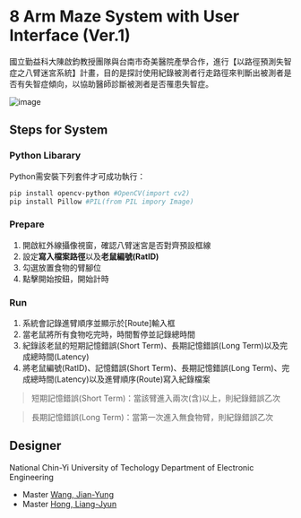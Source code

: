 # 8 Arm Maze System with User Interface (Ver.1)

國立勤益科大陳啟鈞教授團隊與台南市奇美醫院產學合作，進行【以路徑預測失智症之八臂迷宮系統】計畫，目的是探討使用紀錄被測者行走路徑來判斷出被測者是否有失智症傾向，以協助醫師診斷被測者是否罹患失智症。

![image](https://i.imgur.com/XrAZRnR.png)

## Steps for System
### Python Libarary
Python需安裝下列套件才可成功執行：
```bash
pip install opencv-python #OpenCV(import cv2)
pip install Pillow #PIL(from PIL impory Image)
```

### Prepare
1. 開啟紅外線攝像視窗，確認八臂迷宮是否對齊預設框線
2. 設定**寫入檔案路徑**以及**老鼠編號(RatID)**
3. 勾選放置食物的臂腳位
4. 點擊開始按鈕，開始計時

### Run
1. 系統會記錄進臂順序並顯示於[Route]輸入框
2. 當老鼠將所有食物吃完時，時間暫停並記錄總時間
3. 紀錄該老鼠的短期記憶錯誤(Short Term)、長期記憶錯誤(Long Term)以及完成總時間(Latency)
4. 將老鼠編號(RatID)、記憶錯誤(Short Term)、長期記憶錯誤(Long Term)、完成總時間(Latency)以及進臂順序(Route)寫入紀錄檔案

> 短期記憶錯誤(Short Term)：當該臂進入兩次(含)以上，則紀錄錯誤乙次

> 長期記憶錯誤(Long Term)：當第一次進入無食物臂，則紀錄錯誤乙次

## Designer
National Chin-Yi University of Techology Department of Electronic Engineering 
- Master [Wang, Jian-Yung](https://github.com/s92475mark)
- Master [Hong, Liang-Jyun](https://github.com/louishong)